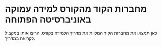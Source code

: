 # מחברות הקוד מהקורס למידה עמוקה באוניברסיטה הפתוחה
כאן תמצאו את מחברות הקוד המלוות את מדריך הלמידה בקורס. הריצו אותן במקביל לקריאה במדריך.
